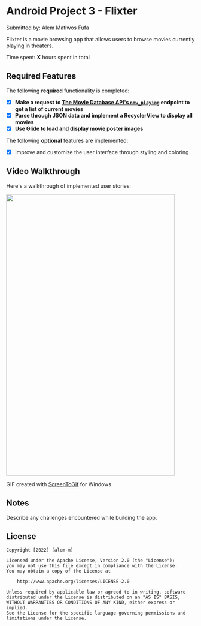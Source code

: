 # Android Project 3 - Flixter

Submitted by: Alem Matiwos Fufa

Flixter is a movie browsing app that allows users to browse movies currently playing in theaters.

Time spent: **X** hours spent in total

## Required Features

The following **required** functionality is completed:

- [x] **Make a request to [The Movie Database API's `now_playing`](https://developers.themoviedb.org/3/movies/get-now-playing) endpoint to get a list of current movies**
- [x] **Parse through JSON data and implement a RecyclerView to display all movies**
- [x] **Use Glide to load and display movie poster images**

The following **optional** features are implemented:

- [x] Improve and customize the user interface through styling and coloring

## Video Walkthrough

Here's a walkthrough of implemented user stories:

<img src = 'https://user-images.githubusercontent.com/91217813/192165516-3c3846d3-90e2-454b-bc9e-3489a461dc1a.gif'
 width='450' height='750' />

GIF created with [ScreenToGif](https://www.screentogif.com/) for Windows


## Notes

Describe any challenges encountered while building the app.

## License

    Copyright [2022] [alem-m]

    Licensed under the Apache License, Version 2.0 (the "License");
    you may not use this file except in compliance with the License.
    You may obtain a copy of the License at

        http://www.apache.org/licenses/LICENSE-2.0

    Unless required by applicable law or agreed to in writing, software
    distributed under the License is distributed on an "AS IS" BASIS,
    WITHOUT WARRANTIES OR CONDITIONS OF ANY KIND, either express or implied.
    See the License for the specific language governing permissions and
    limitations under the License.
